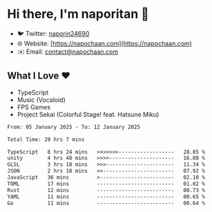 # Hi there, I'm naporitan 👋

- 🐦 Twitter: [naporin24690](https://twitter.com/naporin24690)
- 🌐 Website: [https://napochaan.com](https://napochaan.com)
- ✉️ Email: [contact@napochaan.com](mailto:contact@napochaan.com)

## What I Love ❤️
- TypeScript
- Music (Vocaloid)
- FPS Games
- Project Sekai (Colorful Stage! feat. Hatsune Miku)

<!--START_SECTION:waka-->

```txt
From: 05 January 2025 - To: 12 January 2025

Total Time: 29 hrs 7 mins

TypeScript   8 hrs 24 mins   >>>>>>>------------------   28.85 %
unity        4 hrs 40 mins   >>>>---------------------   16.08 %
GLSL         3 hrs 18 mins   >>>----------------------   11.34 %
JSON         2 hrs 18 mins   >>-----------------------   07.92 %
JavaScript   36 mins         >------------------------   02.10 %
TOML         17 mins         -------------------------   01.02 %
Rust         12 mins         -------------------------   00.73 %
YAML         11 mins         -------------------------   00.65 %
Go           11 mins         -------------------------   00.64 %
```

<!--END_SECTION:waka-->

